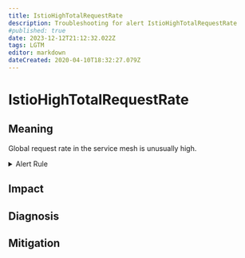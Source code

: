 ```yaml
---
title: IstioHighTotalRequestRate
description: Troubleshooting for alert IstioHighTotalRequestRate
#published: true
date: 2023-12-12T21:12:32.022Z
tags: LGTM
editor: markdown
dateCreated: 2020-04-10T18:32:27.079Z
---
```


# IstioHighTotalRequestRate

## Meaning
[//]: # "Short paragraph that explains what the alert means"
Global request rate in the service mesh is unusually high.

<details>
  <summary>Alert Rule</summary>

  ```yaml
alert: IstioHighTotalRequestRate
expr: sum(rate(istio_requests_total{reporter="destination"}[5m])) > 1000
for: 2m
labels:
    severity: warning
annotations:
    summary: Istio high total request rate (instance {{ $labels.instance }})
    description: |-
        Global request rate in the service mesh is unusually high.
          VALUE = {{ $value }}
          LABELS = {{ $labels }}
    runbook: https://github.com/srerun/prometheus-alerts/content/runbooks/IstioHighTotalRequestRate

  ```
</details>


## Impact
[//]: # "What could / will happen if the alert is not addressed"



## Diagnosis
[//]: # "Steps to take to identify the cause of the problem"



## Mitigation
[//]: # "The steps necessary to resolve the alert"

